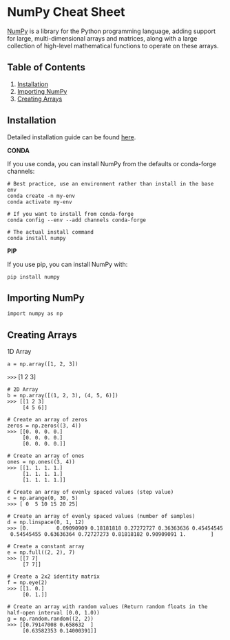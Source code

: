# NumPy Cheat Sheet
[NumPy](http://www.numpy.org) is a library for the Python programming language, adding support for large, multi-dimensional arrays and matrices, along with a large collection of high-level mathematical functions to operate on these arrays.

## Table of Contents
1. [Installation](#introduction)
2. [Importing NumPy](#importing-numpy)
3. [Creating Arrays](#creating-arrays)

## Installation

Detailed installation guide can be found [here](https://numpy.org/install/).

**CONDA**

If you use conda, you can install NumPy from the defaults or conda-forge channels:
```
# Best practice, use an environment rather than install in the base env
conda create -n my-env
conda activate my-env

# If you want to install from conda-forge
conda config --env --add channels conda-forge

# The actual install command
conda install numpy
```

**PIP**

If you use pip, you can install NumPy with:
```
pip install numpy
```

## Importing NumPy
```
import numpy as np
```

## Creating Arrays

1D Array
```
a = np.array([1, 2, 3]) 
```
`>>>` [1 2 3]
```
# 2D Array
b = np.array([(1, 2, 3), (4, 5, 6)]) 
>>> [[1 2 3]
     [4 5 6]]
     
# Create an array of zeros
zeros = np.zeros((3, 4))
>>> [[0. 0. 0. 0.]
     [0. 0. 0. 0.]
     [0. 0. 0. 0.]]

# Create an array of ones
ones = np.ones((3, 4))
>>> [[1. 1. 1. 1.]
     [1. 1. 1. 1.]
     [1. 1. 1. 1.]]

# Create an array of evenly spaced values (step value)
c = np.arange(0, 30, 5)
>>> [ 0  5 10 15 20 25]

# Create an array of evenly spaced values (number of samples)
d = np.linspace(0, 1, 12)
>>> [0.         0.09090909 0.18181818 0.27272727 0.36363636 0.45454545
 0.54545455 0.63636364 0.72727273 0.81818182 0.90909091 1.        ]

# Create a constant array
e = np.full((2, 2), 7)
>>> [[7 7]
     [7 7]]

# Create a 2x2 identity matrix
f = np.eye(2)
>>> [[1. 0.]
     [0. 1.]]

# Create an array with random values (Return random floats in the half-open interval [0.0, 1.0))
g = np.random.random((2, 2)) 
>>> [[0.79147008 0.658632  ]
     [0.63582353 0.14000391]]
```



